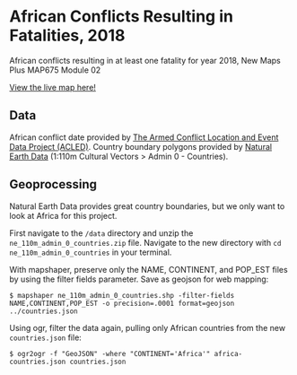 # African Conflicts Resulting in Fatalities, 2018
African conflicts resulting in at least one fatality for year 2018, New Maps Plus MAP675 Module 02

[View the live map here!](https://laurenoldham1202.github.io/african-conflict-2018/)

## Data
African conflict date provided by [The Armed Conflict Location and Event Data Project (ACLED)](https://www.acleddata.com/).
Country boundary polygons provided by [Natural Earth Data](https://www.naturalearthdata.com/downloads/) (1:110m Cultural Vectors > Admin 0 - Countries).

## Geoprocessing
Natural Earth Data provides great country boundaries, but we only want to look at Africa for this project.

First navigate to the `/data` directory and unzip the `ne_110m_admin_0_countries.zip` file. Navigate to the new directory with `cd ne_110m_admin_0_countries` in your terminal.

With mapshaper, preserve only the NAME, CONTINENT, and POP_EST files by using the filter fields parameter. Save as geojson for web mapping:
```
$ mapshaper ne_110m_admin_0_countries.shp -filter-fields NAME,CONTINENT,POP_EST -o precision=.0001 format=geojson ../countries.json
```

Using ogr, filter the data again, pulling only African countries from the new `countries.json` file:
```
$ ogr2ogr -f "GeoJSON" -where "CONTINENT='Africa'" africa-countries.json countries.json
```
